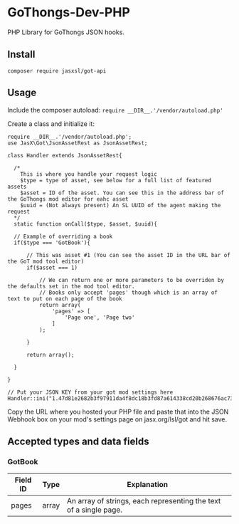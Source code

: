 # GoThongs-Dev-PHP

PHP Library for GoThongs JSON hooks.

## Install
`composer require jasxsl/got-api`

## Usage

Include the composer autoload: `require __DIR__.'/vendor/autoload.php'`

Create a class and initialize it:

```
require __DIR__.'/vendor/autoload.php';
use JasX\Got\JsonAssetRest as JsonAssetRest;

class Handler extends JsonAssetRest{

  /*
    This is where you handle your request logic
    $type = type of asset, see below for a full list of featured assets
    $asset = ID of the asset. You can see this in the address bar of the GoThongs mod editor for eahc asset
    $uuid = (Not always present) An SL UUID of the agent making the request 
  */
  static function onCall($type, $asset, $uuid){ 
        
  // Example of overriding a book
  if($type === 'GotBook'){

      // This was asset #1 (You can see the asset ID in the URL bar of the GoT mod tool editor)
      if($asset === 1)
        
          // We can return one or more parameters to be overriden by the defaults set in the mod tool editor.
          // Books only accept 'pages' though which is an array of text to put on each page of the book
          return array(
              'pages' => [
                  'Page one', 'Page two'
              ]
          );

      }

      return array(); 
    
  }

}

// Put your JSON KEY from your got mod settings here
Handler::ini("1.47d81e2682b3f97911da4f8dc18b3fd87a614338cd20b268676ac73dd9758");
```

Copy the URL where you hosted your PHP file and paste that into the JSON Webhook box on your mod's settings page on jasx.org/lsl/got and hit save.

## Accepted types and data fields

### GotBook

| Field ID | Type | Explanation |
| --- | --- | --- |
| pages | array | An array of strings, each representing the text of a single page. |
